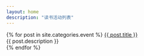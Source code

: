 ```yaml
---
layout: home
description: "读书活动列表"
---
```


<div class="tiles">
        {% for post in site.categories.event %}
                <a href="{{ post.url }}">{{ post.title }}</a>
                <div class="title-desc">{{ post.description }}</div>
        {% endfor %}

</div><!-- /.tiles -->



